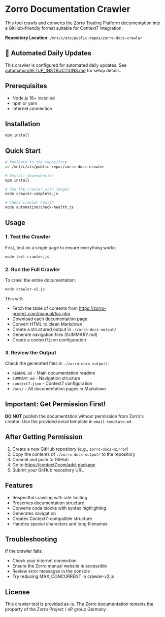 # Zorro Documentation Crawler

This tool crawls and converts the Zorro Trading Platform documentation into a GitHub-friendly format suitable for Context7 integration.

**Repository Location**: `/mnt/c/ats/public-repos/zorro-docs-crawler`

## 🤖 Automated Daily Updates

This crawler is configured for automated daily updates. See [automation/SETUP_INSTRUCTIONS.md](automation/SETUP_INSTRUCTIONS.md) for setup details.

## Prerequisites

- Node.js 18+ installed
- npm or yarn
- Internet connection

## Installation

```bash
npm install
```

## Quick Start

```bash
# Navigate to the repository
cd /mnt/c/ats/public-repos/zorro-docs-crawler

# Install dependencies
npm install

# Run the crawler with images
node crawler-complete.js

# Check crawler health
node automation/check-health.js
```

## Usage

### 1. Test the Crawler

First, test on a single page to ensure everything works:

```bash
node test-crawler.js
```

### 2. Run the Full Crawler

To crawl the entire documentation:

```bash
node crawler-v2.js
```

This will:
- Fetch the table of contents from https://zorro-project.com/manual/toc.php
- Download each documentation page
- Convert HTML to clean Markdown
- Create a structured output in `./zorro-docs-output/`
- Generate navigation files (SUMMARY.md)
- Create a context7.json configuration

### 3. Review the Output

Check the generated files in `./zorro-docs-output/`:
- `README.md` - Main documentation readme
- `SUMMARY.md` - Navigation structure
- `context7.json` - Context7 configuration
- `docs/` - All documentation pages in Markdown

## Important: Get Permission First!

**DO NOT** publish the documentation without permission from Zorro's creator. Use the provided email template in `email-template.md`.

## After Getting Permission

1. Create a new GitHub repository (e.g., `zorro-docs-mirror`)
2. Copy the contents of `./zorro-docs-output/` to the repository
3. Commit and push to GitHub
4. Go to https://context7.com/add-package
5. Submit your GitHub repository URL

## Features

- Respectful crawling with rate limiting
- Preserves documentation structure
- Converts code blocks with syntax highlighting
- Generates navigation
- Creates Context7-compatible structure
- Handles special characters and long filenames

## Troubleshooting

If the crawler fails:
- Check your internet connection
- Ensure the Zorro manual website is accessible
- Review error messages in the console
- Try reducing MAX_CONCURRENT in crawler-v2.js

## License

This crawler tool is provided as-is. The Zorro documentation remains the property of the Zorro Project / oP group Germany.